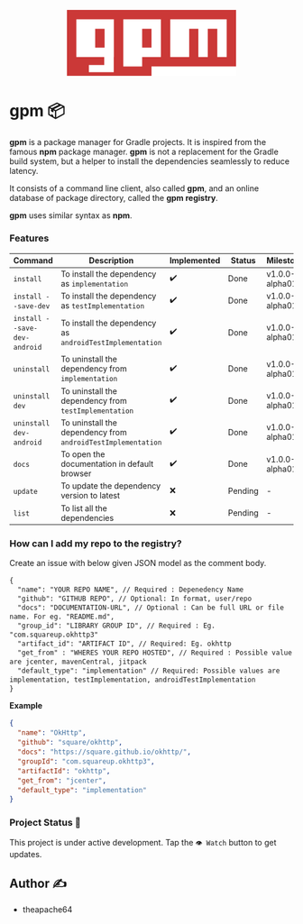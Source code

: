 <p align="center">
  <img src="extras/logo/gpm_original_logo.png" width="300">
</p>

# gpm 📦

**gpm** is a package manager for Gradle projects. It is inspired from the famous **npm** package manager.
 **gpm** is not a replacement for the Gradle build system, but a helper to install the dependencies seamlessly to reduce latency.

 It consists of a command line client, also called **gpm**, and an online database of package directory, called the **gpm registry**.

**gpm** uses similar syntax as **npm**.


### Features

| Command                      | Description                                                  | Implemented | Status  | Milestone      |
|------------------------------|--------------------------------------------------------------|-------------|---------|----------------|
| `install`                    | To install the dependency as `implementation`                | ✔️          | Done | v1.0.0-alpha01 |
| `install --save-dev`         | To install the dependency as `testImplementation`            | ✔️           | Done | v1.0.0-alpha01 |
| `install --save-dev-android` | To install the dependency as `androidTestImplementation`     | ✔️           | Done | v1.0.0-alpha01 |
| `uninstall`                  | To uninstall the dependency from `implementation`            | ✔️          | Done | v1.0.0-alpha01 |
| `uninstall dev`              | To uninstall the dependency from `testImplementation`        | ✔️          | Done | v1.0.0-alpha01 |
| `uninstall dev-android`      | To uninstall the dependency from `androidTestImplementation` | ✔️          | Done | v1.0.0-alpha01 |
| `docs`                       | To open the documentation in default browser                 | ✔️          | Done | v1.0.0-alpha01 |
| `update`                     | To update the dependency version to latest                   | ❌           | Pending | -              |
| `list`                       | To list all the dependencies                                 | ❌           | Pending | -              |

### How can I add my repo to the registry?

Create an issue with below given JSON model as the comment body. 

```
{
  "name": "YOUR REPO NAME", // Required : Depenedency Name
  "github": "GITHUB REPO", // Optional: In format, user/repo 
  "docs": "DOCUMENTATION-URL", // Optional : Can be full URL or file name. For eg. "README.md",
  "group_id": "LIBRARY GROUP ID", // Required : Eg. "com.squareup.okhttp3"
  "artifact_id": "ARTIFACT ID", // Required: Eg. okhttp
  "get_from" : "WHERES YOUR REPO HOSTED", // Required : Possible value are jcenter, mavenCentral, jitpack
  "default_type": "implementation" // Required: Possible values are implementation, testImplementation, androidTestImplementation
}
```

**Example**

```json
{
  "name": "OkHttp",
  "github": "square/okhttp",
  "docs": "https://square.github.io/okhttp/",
  "groupId": "com.squareup.okhttp3",
  "artifactId": "okhttp",
  "get_from": "jcenter",
  "default_type": "implementation"
}
```

### Project Status 👷

This project is under active development. Tap the `👁️ Watch` button to get updates. 


## Author ✍️
- theapache64
